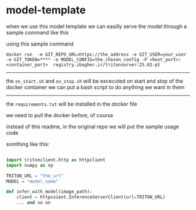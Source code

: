 # model-template
when we use this model template
we can easilly serve the model through a sample command like this


using this sample command

```docker
docker run  -e GIT_REPO_URL=https://the_address -e GIT_USER=your_user -e GIT_TOKEN=**** -e MODEL_CONFIG=the_chosen_config -P <host_port>:<container_port>  registry.ibagher.ir/tritonserver:25.01-pt
```

---

the `on_start.sh` and `on_stop.sh` will be excecuted on start and stop of the docker container
we can put a bash script to do anything we want in them

---

the `requirements.txt` will be installed in the docker file


we need to pull the docker before, of course


instead of this readme, in the original repo we will put the sample usage code

somthing like this:


```python 

import tritonclient.http as httpclient
import numpy as np

TRITON_URL = "the_url"
MODEL = "model_name"

def infer_with_model(image_path):
	client = httpcoient.InferenceServerClient(url=TRITON_URL)
	... and so on

```
